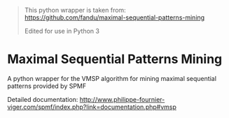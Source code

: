 > This python wrapper is taken from: https://github.com/fandu/maximal-sequential-patterns-mining
> 
> Edited for use in Python 3

# Maximal Sequential Patterns Mining

A python wrapper for the VMSP algorithm for mining maximal sequential patterns provided by SPMF

Detailed documentation: http://www.philippe-fournier-viger.com/spmf/index.php?link=documentation.php#vmsp
